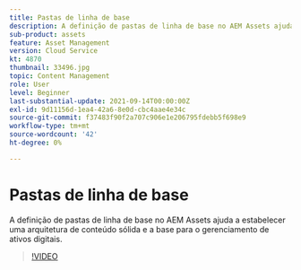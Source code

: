 ```yaml
---
title: Pastas de linha de base
description: A definição de pastas de linha de base no AEM Assets ajuda a estabelecer uma arquitetura de conteúdo sólida e a base para o gerenciamento de ativos digitais.
sub-product: assets
feature: Asset Management
version: Cloud Service
kt: 4870
thumbnail: 33496.jpg
topic: Content Management
role: User
level: Beginner
last-substantial-update: 2021-09-14T00:00:00Z
exl-id: 9d11156d-1ea4-42a6-8e0d-cbc4aae4e34c
source-git-commit: f37483f90f2a707c906e1e206795fdebb5f698e9
workflow-type: tm+mt
source-wordcount: '42'
ht-degree: 0%

---
```


# Pastas de linha de base

A definição de pastas de linha de base no AEM Assets ajuda a estabelecer uma arquitetura de conteúdo sólida e a base para o gerenciamento de ativos digitais.

>[!VIDEO](https://video.tv.adobe.com/v/33496/?quality=12&learn=on&hidetitle=true)
